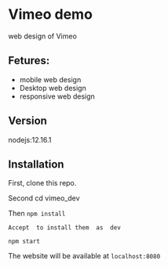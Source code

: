 # Vimeo demo
web design of Vimeo 
## Fetures:
* mobile web design
* Desktop web design
* responsive web design


## Version
 nodejs:12.16.1

## Installation

First, clone this repo.


Second cd vimeo_dev

Then 
`npm install`


`Accept  to install them  as  dev`

`npm start`

The website will be available at `localhost:8080`
